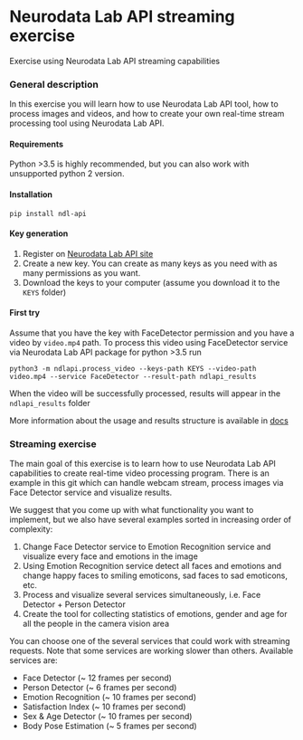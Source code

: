 # Neurodata Lab API streaming exercise
Exercise using Neurodata Lab API streaming capabilities


### General description

In this exercise you will learn how to use Neurodata Lab API tool, how to process
images and videos, and how to create your own real-time
stream processing tool using Neurodata Lab API.


#### Requirements

Python >3.5 is highly recommended, but you can also work
with unsupported python 2 version.


#### Installation

`pip install ndl-api`


#### Key generation

1. Register on [Neurodata Lab API site](https://api.neurodatalab.dev)
2. Create a new key. You can create as many keys
as you need with as many permissions as you want.
3. Download the keys to your computer
(assume you download it to the `KEYS` folder)


#### First try

Assume that you have the key with FaceDetector permission and you have
a video by `video.mp4` path. To process this video using FaceDetector
service via Neurodata Lab API package for python >3.5 run

`python3 -m ndlapi.process_video --keys-path KEYS --video-path video.mp4
--service FaceDetector --result-path ndlapi_results`

When the video will be successfully processed,
results will appear in the `ndlapi_results` folder

More information about the usage and results structure is available in
[docs](https://api.neurodatalab.dev/docs)


### Streaming exercise

The main goal of this exercise is to learn how to use Neurodata Lab API
capabilities to create real-time video processing program. There is an
example in this git which can handle webcam stream, process images
via Face Detector service and visualize results.

We suggest that you come up with what functionality you want to implement,
but we also have several examples sorted in increasing order of complexity:

1. Change Face Detector service to Emotion Recognition service and visualize
every face and emotions in the image
2. Using Emotion Recognition service detect all faces and emotions and
change happy faces to smiling emoticons, sad faces to sad emoticons, etc.
3. Process and visualize several services simultaneously,
i.e. Face Detector + Person Detector
4. Create the tool for collecting statistics of emotions,
gender and age for all the people in the camera vision area

You can choose one of the several services that could work
with streaming requests. Note that some services are working slower
than others. Available services are:
* Face Detector (~ 12 frames per second)
* Person Detector (~ 6 frames per second)
* Emotion Recognition (~ 10 frames per second)
* Satisfaction Index (~ 10 frames per second)
* Sex & Age Detector (~ 10 frames per second)
* Body Pose Estimation (~ 5 frames per second)
